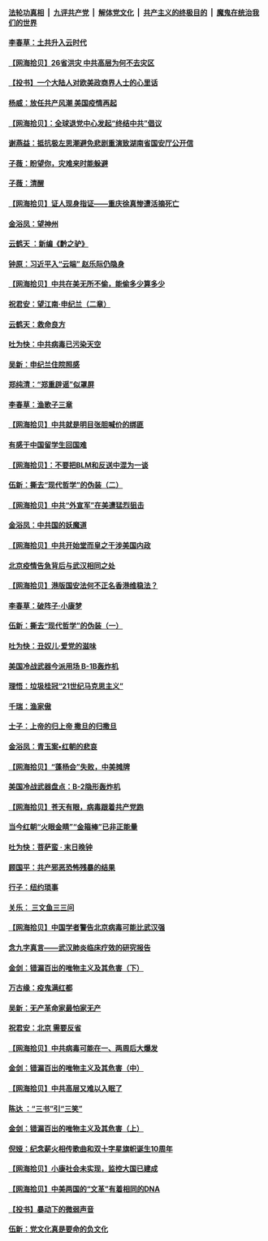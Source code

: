 ####  [法轮功真相](../../../../basic/blob/master/README.md?t=07020101) &nbsp;|&nbsp; [九评共产党](../../../../9ping.md/blob/master/README.md?t=07020101) &nbsp;|&nbsp; [解体党文化](../../../../jtdwh.md/blob/master/README.md?t=07020101)  &nbsp;|&nbsp; [共产主义的终极目的](../../../../gczydzjmd.md/blob/master/README.md?t=07020101) &nbsp;|&nbsp; [魔鬼在统治我们的世界](../../../../mgztzwmdsj.md/blob/master/README.md?t=07020101) 

#### [李春草：土共升入云时代](../pages/nsc993/n12223920.md?t=07020101) 

#### [【网海拾贝】26省洪灾 中共高层为何不去灾区](../pages/nsc993/n12223360.md?t=07020101) 

#### [【投书】一个大陆人对欧美政商界人士的心里话](../pages/nsc993/n12221489.md?t=07020101) 

#### [杨威：放任共产风潮 美国疫情再起](../pages/nsc993/n12220695.md?t=07020101) 

#### [【网海拾贝】：全球退党中心发起“终结中共”倡议](../pages/nsc993/n12220970.md?t=07020101) 

#### [谢燕益：抵抗极左思潮避免悲剧重演致湖南省国安厅公开信](../pages/nsc993/n12218887.md?t=07020101) 

#### [子薇：盼望你，灾难来时能躲避](../pages/nsc993/n12218425.md?t=07020101) 

#### [子薇：清醒](../pages/nsc993/n12218396.md?t=07020101) 

#### [【网海拾贝】证人现身指证——重庆徐真惨遭活摘死亡](../pages/nsc993/n12218278.md?t=07020101) 

#### [金浴凤：望神州](../pages/nsc993/n12218049.md?t=07020101) 

#### [云鹤天 ：新编《黔之驴》](../pages/nsc993/n12218038.md?t=07020101) 

#### [钟原：习近平入“云端” 赵乐际仍隐身](../pages/nsc993/n12217720.md?t=07020101) 

#### [【网海拾贝】中共在美无所不偷，能偷多少算多少](../pages/nsc993/n12216875.md?t=07020101) 

#### [祝君安：望江南·申纪兰（二章）](../pages/nsc993/n12216556.md?t=07020101) 

#### [云鹤天：救命良方](../pages/nsc993/n12216543.md?t=07020101) 

#### [吐为快：中共病毒已污染天空](../pages/nsc993/n12215786.md?t=07020101) 

#### [吴新：申纪兰住院照感](../pages/nsc993/n12215730.md?t=07020101) 

#### [郑纯清：“郑重辟谣”似罩屏](../pages/nsc993/n12215700.md?t=07020101) 

#### [李春草：渔歌子三章](../pages/nsc993/n12215653.md?t=07020101) 

#### [【网海拾贝】中共就是明目张胆喊价的绑匪](../pages/nsc993/n12215381.md?t=07020101) 

#### [有感于中国留学生回国难](../pages/nsc993/n12212960.md?t=07020101) 

#### [【网海拾贝】：不要把BLM和反送中混为一谈](../pages/nsc993/n12213076.md?t=07020101) 

#### [伍新：撕去“现代哲学”的伪装（二）](../pages/nsc993/n12211310.md?t=07020101) 

#### [【网海拾贝】中共“外宣军”在美遭猛烈狙击](../pages/nsc993/n12211190.md?t=07020101) 

#### [金浴凤：中共国的妖魔道](../pages/nsc993/n12208163.md?t=07020101) 

#### [【网海拾贝】中共开始堂而皇之干涉美国内政](../pages/nsc993/n12205646.md?t=07020101) 

#### [北京疫情告急背后与武汉相同之处](../pages/nsc993/n12201610.md?t=07020101) 

#### [【网海拾贝】港版国安法何不正名香港维稳法？](../pages/nsc993/n12203675.md?t=07020101) 

#### [李春草：破阵子·小康梦](../pages/nsc993/n12202996.md?t=07020101) 

#### [伍新：撕去“现代哲学”的伪装（一）](../pages/nsc993/n12202666.md?t=07020101) 

#### [吐为快：丑奴儿·爱党的滋味](../pages/nsc993/n12202630.md?t=07020101) 

#### [美国冷战武器今派用场 B-1B轰炸机](../pages/nsc993/n12202368.md?t=07020101) 

#### [理悟：垃圾桂冠“21世纪马克思主义”](../pages/nsc993/n12201220.md?t=07020101) 

#### [千瑞：渔家傲](../pages/nsc993/n12201174.md?t=07020101) 

#### [士子：上帝的归上帝 撒旦的归撒旦](../pages/nsc993/n12199902.md?t=07020101) 

#### [金浴凤：青玉案•红朝的悲哀](../pages/nsc993/n12199650.md?t=07020101) 

#### [【网海拾贝】“蓬杨会”失败，中美摊牌](../pages/nsc993/n12199598.md?t=07020101) 

#### [美国冷战武器盘点：B-2隐形轰炸机](../pages/nsc993/n12199226.md?t=07020101) 

#### [【网海拾贝】苍天有眼，病毒跟着共产党跑](../pages/nsc993/n12197648.md?t=07020101) 

#### [当今红朝“火眼金睛”“金箍棒”已非正能量](../pages/nsc993/n12196834.md?t=07020101) 

#### [吐为快：菩萨蛮 · 末日晚钟](../pages/nsc993/n12196689.md?t=07020101) 

#### [顾国平：共产邪恶恐怖残暴的结果](../pages/nsc993/n12195238.md?t=07020101) 

#### [行子：纽约琐事](../pages/nsc993/n12194752.md?t=07020101) 

#### [关乐： 三文鱼三三问](../pages/nsc993/n12194626.md?t=07020101) 

#### [【网海拾贝】中国学者警告北京病毒可能比武汉强](../pages/nsc993/n12193964.md?t=07020101) 

#### [念九字真言——武汉肺炎临床疗效的研究报告](../pages/nsc993/n12190804.md?t=07020101) 

#### [金剑：错漏百出的唯物主义及其危害（下）](../pages/nsc993/n12191909.md?t=07020101) 

#### [万古缘：疫鬼满红都](../pages/nsc993/n12191847.md?t=07020101) 

#### [吴新：无产革命家最怕家无产](../pages/nsc993/n12191806.md?t=07020101) 

#### [祝君安：北京 需要反省](../pages/nsc993/n12191766.md?t=07020101) 

#### [【网海拾贝】中共病毒可能在一、两周后大爆发](../pages/nsc993/n12190517.md?t=07020101) 

#### [金剑：错漏百出的唯物主义及其危害（中）](../pages/nsc993/n12188778.md?t=07020101) 

#### [【网海拾贝】中共高层又难以入眠了](../pages/nsc993/n12188425.md?t=07020101) 

#### [陈达 ：“三书”引“三笑”](../pages/nsc993/n12187929.md?t=07020101) 

#### [金剑：错漏百出的唯物主义及其危害（上）](../pages/nsc993/n12186502.md?t=07020101) 

#### [倪娅：纪念薪火相传歌曲和双十字星旗帜诞生10周年](../pages/nsc993/n12186439.md?t=07020101) 

#### [【网海拾贝】小康社会未实现，监控大国已建成](../pages/nsc993/n12185468.md?t=07020101) 

#### [【网海拾贝】中美两国的“文革”有着相同的DNA](../pages/nsc993/n12184487.md?t=07020101) 

#### [【投书】暴动下的微弱声音](../pages/nsc993/n12183493.md?t=07020101) 

#### [伍新：党文化真是要命的负文化](../pages/nsc993/n12182742.md?t=07020101) 


